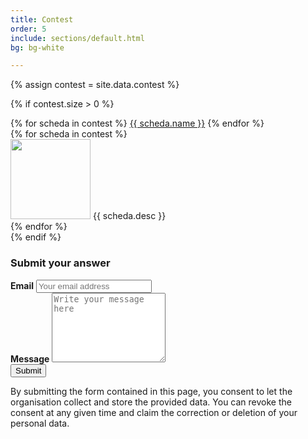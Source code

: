 ```yaml
---
title: Contest
order: 5
include: sections/default.html
bg: bg-white

---
```


{% assign contest = site.data.contest %}

{% if contest.size > 0 %}
<div class="row">
    <div class="col-4">
        <div class="list-group" id="list-tab" role="tablist">
            {% for scheda in contest %}
            <a class="list-group-item list-group-item-action {% if forloop.index==1 %}active{% endif %}" id="{{ scheda.name | slugify }}-list" data-bs-toggle="list" href="#{{ scheda.name | slugify }}" role="tab" aria-controls="home">{{ scheda.name }}</a>
            {% endfor %}
        </div>
    </div>
    <div class="col-8">
        <div class="tab-content" id="nav-tabContent2">
            {% for scheda in contest %}
            <div class="tab-pane fade show {% if forloop.index==1 %}active{% endif %}" id="{{ scheda.name | slugify }}" role="tabpanel" aria-labelledby="{{ scheda.name | slugify }}-list">
            <img src="{{ scheda.image }}" width="128px" class="rounded float-end">
            {{ scheda.desc }}
            </div>
            {% endfor %}
        </div>
    </div>
</div>
{% endif %}

### Submit your answer

<form id="contact-form" name="contact" method="POST" data-netlify="true">
    <div class="form-group">
        <label for="email"><b>Email</b></label>
        <input class="form-control" type="email" name="email" id="email" autocomplete="email" placeholder="Your email address" title="The domain portion of the email address is invalid (the portion after the @)." pattern="^([^\x00-\x20\x22\x28\x29\x2c\x2e\x3a-\x3c\x3e\x40\x5b-\x5d\x7f-\xff]+|\x22([^\x0d\x22\x5c\x80-\xff]|\x5c[\x00-\x7f])*\x22)(\x2e([^\x00-\x20\x22\x28\x29\x2c\x2e\x3a-\x3c\x3e\x40\x5b-\x5d\x7f-\xff]+|\x22([^\x0d\x22\x5c\x80-\xff]|\x5c[\x00-\x7f])*\x22))*\x40([^\x00-\x20\x22\x28\x29\x2c\x2e\x3a-\x3c\x3e\x40\x5b-\x5d\x7f-\xff]+|\x5b([^\x0d\x5b-\x5d\x80-\xff]|\x5c[\x00-\x7f])*\x5d)(\x2e([^\x00-\x20\x22\x28\x29\x2c\x2e\x3a-\x3c\x3e\x40\x5b-\x5d\x7f-\xff]+|\x5b([^\x0d\x5b-\x5d\x80-\xff]|\x5c[\x00-\x7f])*\x5d))*(\.\w{2,})+$"
            required>
    </div>
    <div class="form-group">
        <label for="message"><b>Message</b></label>
        <textarea class="form-control" name="message" id="message" placeholder="Write your message here" rows="7" required></textarea>
    </div>
    <button type="submit" name="submit" class="btn btn-secondary w-100 mt-2 p-2">Submit</button>
</form>

By submitting the form contained in this page, you consent to let the organisation collect and store the provided data. 
You can revoke the consent at any given time and claim the correction or deletion of your personal data.